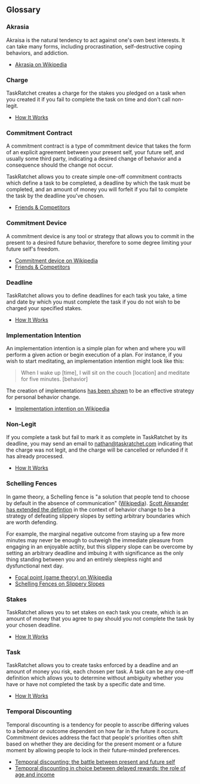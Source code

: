 ## Glossary

### Akrasia

Akraisa is the natural tendency to act against one's own best interests. It can take many forms, including 
procrastination, self-destructive coping behaviors, and addiction.

- [Akrasia on Wikipedia](https://en.wikipedia.org/wiki/Akrasia)

### Charge

TaskRatchet creates a charge for the stakes you pledged on a task when you created it if you fail to complete
the task on time and don't call non-legit.

- [How It Works](https://docs.taskratchet.com/works.html)

### Commitment Contract

A commitment contract is a type of commitment device that takes the form of an explicit agreement between
your present self, your future self, and usually some third party, indicating a desired change of behavior
and a consequence should the change not occur.

TaskRatchet allows you to create simple one-off commitment contracts which define a task to be completed, a
deadline by which the task must be completed, and an amount of money you will forfeit if you fail to complete
the task by the deadline you've chosen.

- [Friends & Competitors](https://docs.taskratchet.com/friends.html)

### Commitment Device

A commitment device is any tool or strategy that allows you to commit in the present to a desired future behavior,
therefore to some degree limiting your future self's freedom.

- [Commitment device on Wikipedia](https://en.wikipedia.org/wiki/Commitment_device)
- [Friends & Competitors](https://docs.taskratchet.com/friends.html)

### Deadline

TaskRatchet allows you to define deadlines for each task you take, a time and date by which you must complete
the task if you do not wish to be charged your specified stakes.

- [How It Works](https://docs.taskratchet.com/works.html)

### Implementation Intention

An implementation intention is a simple plan for when and where you will perform a given action or begin
execution of a plan. For instance, if you wish to start meditating, an implementation intention might look
like this:

> When I wake up [time], I will sit on the couch [location] and meditate for five minutes. [behavior]

The creation of implementations [has been shown](https://en.wikipedia.org/wiki/Implementation_intention#Empirical_support) 
to be an effective strategy for personal behavior change.

- [Implementation intention on Wikipedia](https://en.wikipedia.org/wiki/Implementation_intention)

### Non-Legit

If you complete a task but fail to mark it as complete in TaskRatchet by its deadline, you may send an email to <nathan@taskratchet.com>
indicating that the charge was not legit, and the charge will be cancelled or refunded if it has already processed.

- [How It Works](https://docs.taskratchet.com/works.html)

### Schelling Fences

In game theory, a Schelling fence is "a solution that people tend to choose by default in the absence of communication" 
([Wikipedia](https://en.wikipedia.org/wiki/Focal_point_(game_theory))). [Scott Alexander has extended the
defintion](https://blog.beeminder.com/schelling/) in the context of behavior change to be a strategy of 
defeating slippery slopes by setting arbitrary boundaries which are worth defending.

For example, the marginal negative outcome from staying up a few more minutes may never be enough to outweigh
the immediate pleasure from engaging in an enjoyable actiity, but this slippery slope can be overcome
by setting an arbitrary deadline and imbuing it with significance as the only thing standing between you
and an entirely sleepless night and dysfunctional next day.

- [Focal point (game theory) on Wikipedia](https://en.wikipedia.org/wiki/Focal_point_(game_theory))
- [Schelling Fences on Slippery Slopes](https://blog.beeminder.com/schelling/)

### Stakes

TaskRatchet allows you to set stakes on each task you create, which is an amount of money that you
agree to pay should you not complete the task by your chosen deadline.

- [How It Works](https://docs.taskratchet.com/works.html)

### Task

TaskRatchet allows you to create tasks enforced by a deadline and an amount of money you risk, each
chosen per task. A task can be any one-off definition which allows you to determine without 
ambiguity whether you have or have not completed the task by a specific date and time.

- [How It Works](https://docs.taskratchet.com/works.html)

### Temporal Discounting

Temporal discounting is a tendency for people to asscribe differing values to a behavior or outcome
dependent on how far in the future it occurs. Commitment devices address the fact that people's
priorities often shift based on whether they are deciding for the present moment or a future moment
by allowing people to lock in their future-minded preferences.

- [Temporal discounting: the battle between present and future self](https://nesslabs.com/temporal-discounting)
- [Temporal discounting in choice between delayed rewards: the role of age and income](https://pubmed.ncbi.nlm.nih.gov/8726373/)


